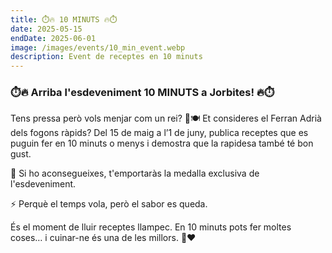 ```yaml
---
title: ⏱️🔥 10 MINUTS 🔥⏱️
date: 2025-05-15
endDate: 2025-06-01
image: /images/events/10_min_event.webp
description: Event de receptes en 10 minuts
---
```


### ⏱️🔥 Arriba l'esdeveniment 10 MINUTS a Jorbites! 🔥⏱️

Tens pressa però vols menjar com un rei? 👑🍽️ Et consideres el Ferran Adrià dels fogons ràpids?
Del 15 de maig a l’1 de juny, publica receptes que es puguin fer en 10 minuts o menys i demostra que la rapidesa també té bon gust.

🏅 Si ho aconsegueixes, t'emportaràs la medalla exclusiva de l'esdeveniment.

⚡ Perquè el temps vola, però el sabor es queda.

És el moment de lluir receptes llampec. En 10 minuts pots fer moltes coses… i cuinar-ne és una de les millors. 🥑❤️
